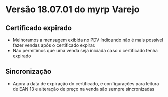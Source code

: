 # Versão 18.07.01 do myrp Varejo

## Certificado expirado

* Melhoramos a mensagem exibida no PDV índicando não é mais possível fazer vendas após o certificado expirar.
* Não permitimos que uma venda seja iniciada caso o certificado tenha expirado

## Sincronização

* Agora a data de expiração do certificado, e configurações para leitura de EAN 13 e alteração de preço na venda são sempre sincronizadas